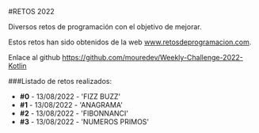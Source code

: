 #RETOS 2022

Diversos retos de programación con el objetivo de mejorar.

Estos retos han sido obtenidos de la web www.retosdeprogramacion.com.

Enlace al github https://github.com/mouredev/Weekly-Challenge-2022-Kotlin

###Listado de retos realizados:
* **#0** - 13/08/2022 - 'FIZZ BUZZ'
* **#1** - 13/08/2022 - 'ANAGRAMA'
* **#2** - 13/08/2022 - 'FIBONNANCI'
* **#3** - 13/08/2022 - 'NUMEROS PRIMOS'


